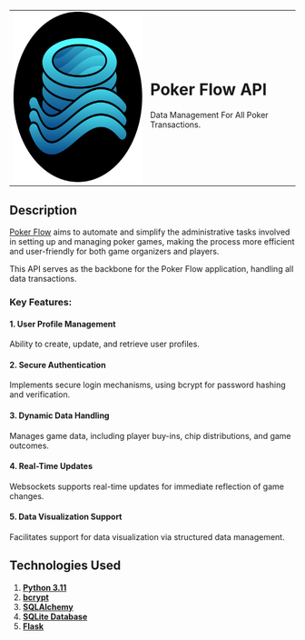 <table style="border-collapse: collapse; border: none;">
  <tr>
    <td style="border: none;">
      <img src="https://github.com/alexdalgleishmorel/poker-flow-app/blob/main/src/assets/logo-dark.svg" alt="alt text" width="300" height="300">
    </td>
    <td style="border: none;">
      <h1>Poker Flow API</h1>
      <p>Data Management For All Poker Transactions.</p>
    </td>
  </tr>
</table>

## Description
[Poker Flow](https://github.com/alexdalgleishmorel/poker-flow-app) aims to automate and simplify the administrative tasks involved in setting up and managing poker games, making the process more efficient and user-friendly for both game organizers and players.

This API serves as the backbone for the Poker Flow application, handling all data transactions.

### Key Features:
#### 1. User Profile Management
Ability to create, update, and retrieve user profiles.

#### 2. Secure Authentication
Implements secure login mechanisms, using bcrypt for password hashing and verification.

#### 3. Dynamic Data Handling
Manages game data, including player buy-ins, chip distributions, and game outcomes.

#### 4. Real-Time Updates
Websockets supports real-time updates for immediate reflection of game changes.

#### 5. Data Visualization Support
Facilitates support for data visualization via structured data management.

## Technologies Used
1. **[Python 3.11](https://www.python.org/)**
2. **[bcrypt](https://pypi.org/project/bcrypt/)**
3. **[SQLAlchemy](https://www.sqlalchemy.org/)**
4. **[SQLite Database](https://www.sqlite.org/index.html)**
5. **[Flask](https://flask.palletsprojects.com/en/3.0.x/)**
